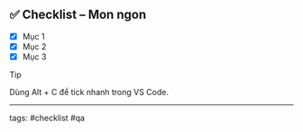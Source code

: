 ## ✅ Checklist – Mon ngon
- [x] Mục 1
- [x] Mục 2
- [x] Mục 3

> [!TIP]
> Dùng Alt + C để tick nhanh trong VS Code.

---
tags: #checklist #qa

